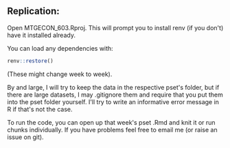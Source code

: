 ## Replication:

Open MTGECON_603.Rproj. This will prompt you to install renv (if you don't) have
it installed already.

You can load any dependencies with:

```r
renv::restore()
```

(These might change week to week). 

By and large, I will try to keep the data in the respective pset's folder, but 
if there are large datasets, I may .gitignore them and require that you put them
into the pset folder yourself. I'll try to write an informative error message
in R if that's not the case.

To run the code, you can open up that week's pset .Rmd and knit it or run chunks
individually. If you have problems feel free to email me (or raise an issue on git).